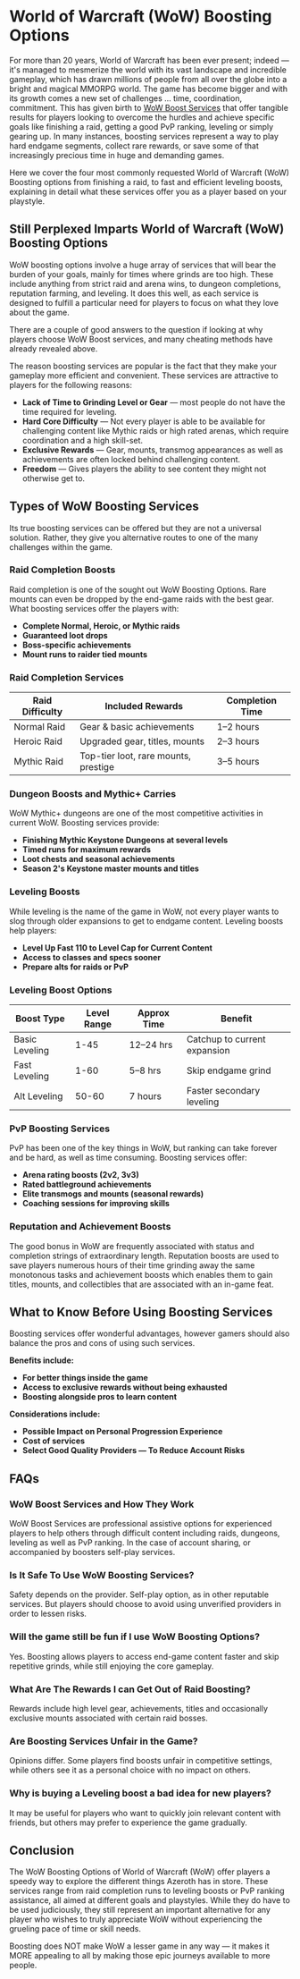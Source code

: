 # **World of Warcraft (WoW) Boosting Options**

For more than 20 years, World of Warcraft has been ever present; indeed — it's managed to mesmerize the world with its vast landscape and incredible gameplay, which has drawn millions of people from all over the globe into a bright and magical MMORPG world. The game has become bigger and with its growth comes a new set of challenges … time, coordination, commitment. This has given birth to [WoW Boost Services](https://dving.net/game/wow) that offer tangible results for players looking to overcome the hurdles and achieve specific goals like finishing a raid, getting a good PvP ranking, leveling or simply gearing up. In many instances, boosting services represent a way to play hard endgame segments, collect rare rewards, or save some of that increasingly precious time in huge and demanding games.

Here we cover the four most commonly requested World of Warcraft (WoW) Boosting options from finishing a raid, to fast and efficient leveling boosts, explaining in detail what these services offer you as a player based on your playstyle.

## **Still Perplexed Imparts World of Warcraft (WoW) Boosting Options**

WoW boosting options involve a huge array of services that will bear the burden of your goals, mainly for times where grinds are too high. These include anything from strict raid and arena wins, to dungeon completions, reputation farming, and leveling. It does this well, as each service is designed to fulfill a particular need for players to focus on what they love about the game.

There are a couple of good answers to the question if looking at why players choose WoW Boost services, and many cheating methods have already revealed above.

The reason boosting services are popular is the fact that they make your gameplay more efficient and convenient. These services are attractive to players for the following reasons:

- **Lack of Time to Grinding Level or Gear** — most people do not have the time required for leveling.
- **Hard Core Difficulty** — Not every player is able to be available for challenging content like Mythic raids or high rated arenas, which require coordination and a high skill-set.
- **Exclusive Rewards** — Gear, mounts, transmog appearances as well as achievements are often locked behind challenging content.
- **Freedom** — Gives players the ability to see content they might not otherwise get to.

## **Types of WoW Boosting Services**

Its true boosting services can be offered but they are not a universal solution. Rather, they give you alternative routes to one of the many challenges within the game.

### **Raid Completion Boosts**

Raid completion is one of the sought out WoW Boosting Options. Rare mounts can even be dropped by the end-game raids with the best gear. What boosting services offer the players with:

- **Complete Normal, Heroic, or Mythic raids**
- **Guaranteed loot drops**
- **Boss-specific achievements**
- **Mount runs to raider tied mounts**

### **Raid Completion Services**

| Raid Difficulty | Included Rewards | Completion Time |
| --- | --- | --- |
| Normal Raid | Gear & basic achievements | 1–2 hours |
| Heroic Raid | Upgraded gear, titles, mounts | 2–3 hours |
| Mythic Raid | Top-tier loot, rare mounts, prestige | 3–5 hours |

### **Dungeon Boosts and Mythic+ Carries**

WoW Mythic+ dungeons are one of the most competitive activities in current WoW. Boosting services provide:

- **Finishing Mythic Keystone Dungeons at several levels**
- **Timed runs for maximum rewards**
- **Loot chests and seasonal achievements**
- **Season 2's Keystone master mounts and titles**

### **Leveling Boosts**

While leveling is the name of the game in WoW, not every player wants to slog through older expansions to get to endgame content. Leveling boosts help players:

- **Level Up Fast 110 to Level Cap for Current Content**
- **Access to classes and specs sooner**
- **Prepare alts for raids or PvP**

### **Leveling Boost Options**

| Boost Type | Level Range | Approx Time | Benefit |
| --- | --- | --- | --- |
| Basic Leveling | 1-45 | 12–24 hrs | Catchup to current expansion |
| Fast Leveling | 1-60 | 5–8 hrs | Skip endgame grind |
| Alt Leveling | 50-60 | 7 hours | Faster secondary leveling |

### **PvP Boosting Services**

PvP has been one of the key things in WoW, but ranking can take forever and be hard, as well as time consuming. Boosting services offer:

- **Arena rating boosts (2v2, 3v3)**
- **Rated battleground achievements**
- **Elite transmogs and mounts (seasonal rewards)**
- **Coaching sessions for improving skills**

### **Reputation and Achievement Boosts**

The good bonus in WoW are frequently associated with status and completion strings of extraordinary length. Reputation boosts are used to save players numerous hours of their time grinding away the same monotonous tasks and achievement boosts which enables them to gain titles, mounts, and collectibles that are associated with an in-game feat.

## **What to Know Before Using Boosting Services**

Boosting services offer wonderful advantages, however gamers should also balance the pros and cons of using such services.

**Benefits include:**

- **For better things inside the game**
- **Access to exclusive rewards without being exhausted**
- **Boosting alongside pros to learn content**

**Considerations include:**

- **Possible Impact on Personal Progression Experience**
- **Cost of services**
- **Select Good Quality Providers — To Reduce Account Risks**

## **FAQs**

### **WoW Boost Services and How They Work**

WoW Boost Services are professional assistive options for experienced players to help others through difficult content including raids, dungeons, leveling as well as PvP ranking. In the case of account sharing, or accompanied by boosters self-play services.

### **Is It Safe To Use WoW Boosting Services?**

Safety depends on the provider. Self-play option, as in other reputable services. But players should choose to avoid using unverified providers in order to lessen risks.

### **Will the game still be fun if I use WoW Boosting Options?**

Yes. Boosting allows players to access end-game content faster and skip repetitive grinds, while still enjoying the core gameplay.

### **What Are The Rewards I can Get Out of Raid Boosting?**

Rewards include high level gear, achievements, titles and occasionally exclusive mounts associated with certain raid bosses.

### **Are Boosting Services Unfair in the Game?**

Opinions differ. Some players find boosts unfair in competitive settings, while others see it as a personal choice with no impact on others.

### **Why is buying a Leveling boost a bad idea for new players?**

It may be useful for players who want to quickly join relevant content with friends, but others may prefer to experience the game gradually.

## **Conclusion**

The WoW Boosting Options of World of Warcraft (WoW) offer players a speedy way to explore the different things Azeroth has in store. These services range from raid completion runs to leveling boosts or PvP ranking assistance, all aimed at different goals and playstyles. While they do have to be used judiciously, they still represent an important alternative for any player who wishes to truly appreciate WoW without experiencing the grueling pace of time or skill needs.

Boosting does NOT make WoW a lesser game in any way — it makes it MORE appealing to all by making those epic journeys available to more people.
